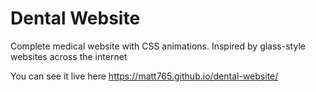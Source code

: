 # Dental Website

Complete medical website with CSS animations. Inspired by glass-style websites across the internet 

You can see it live here https://matt765.github.io/dental-website/
